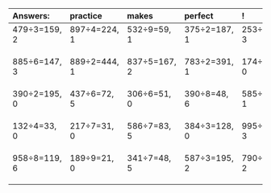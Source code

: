 | Answers: | practice | makes | perfect | ! |
| :--- | :--- | :--- | :--- | :--- |
| 479÷3=159, 2 | 897÷4=224, 1 | 532÷9=59, 1 | 375÷2=187, 1 | 253÷5=50, 3 | 
|   |   |   |   |   | 
|   |   |   |   |   | 
|   |   |   |   |   | 
| 885÷6=147, 3 | 889÷2=444, 1 | 837÷5=167, 2 | 783÷2=391, 1 | 174÷2=87, 0 | 
|   |   |   |   |   | 
|   |   |   |   |   | 
|   |   |   |   |   | 
| 390÷2=195, 0 | 437÷6=72, 5 | 306÷6=51, 0 | 390÷8=48, 6 | 585÷2=292, 1 | 
|   |   |   |   |   | 
|   |   |   |   |   | 
|   |   |   |   |   | 
| 132÷4=33, 0 | 217÷7=31, 0 | 586÷7=83, 5 | 384÷3=128, 0 | 995÷8=124, 3 | 
|   |   |   |   |   | 
|   |   |   |   |   | 
|   |   |   |   |   | 
| 958÷8=119, 6 | 189÷9=21, 0 | 341÷7=48, 5 | 587÷3=195, 2 | 790÷4=197, 2 | 
|   |   |   |   |   | 
|   |   |   |   |   | 
|   |   |   |   |   | 
